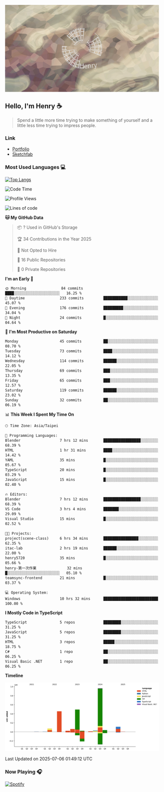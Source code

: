 ![](./images/cover.jpg)

## Hello, I'm Henry :coffee:
> Spend a little more time trying to make something of yourself and a little less time trying to impress people.

### Link
- [Portfolio](https://drive.google.com/file/d/1kb96bzn4Bhdb4pImsUvKz9Oi9cx455D2/view?usp=drivesdk)
- [Sketchfab](https://sketchfab.com/henry4294967296/models)

### Most Used Languages 💻
 [![Top Langs](https://github-readme-stats.vercel.app/api/top-langs/?username=henry5720&theme=tokyonight&hide_title=true)](https://github.com/henry5720?tab=repositories)

<!--START_SECTION:waka-->
![Code Time](http://img.shields.io/badge/Code%20Time-11%20hrs%2025%20mins-blue)

![Profile Views](http://img.shields.io/badge/Profile%20Views-74-blue)

![Lines of code](https://img.shields.io/badge/From%20Hello%20World%20I%27ve%20Written-2.3%20million%20lines%20of%20code-blue)

**🐱 My GitHub Data** 

> 📦 ? Used in GitHub's Storage 
 > 
> 🏆 34 Contributions in the Year 2025
 > 
> 🚫 Not Opted to Hire
 > 
> 📜 16 Public Repositories 
 > 
> 🔑 0 Private Repositories 
 > 
**I'm an Early 🐤** 

```text
🌞 Morning                84 commits          ████░░░░░░░░░░░░░░░░░░░░░   16.25 % 
🌆 Daytime                233 commits         ███████████░░░░░░░░░░░░░░   45.07 % 
🌃 Evening                176 commits         █████████░░░░░░░░░░░░░░░░   34.04 % 
🌙 Night                  24 commits          █░░░░░░░░░░░░░░░░░░░░░░░░   04.64 % 
```
📅 **I'm Most Productive on Saturday** 

```text
Monday                   45 commits          ██░░░░░░░░░░░░░░░░░░░░░░░   08.70 % 
Tuesday                  73 commits          ████░░░░░░░░░░░░░░░░░░░░░   14.12 % 
Wednesday                114 commits         ██████░░░░░░░░░░░░░░░░░░░   22.05 % 
Thursday                 69 commits          ███░░░░░░░░░░░░░░░░░░░░░░   13.35 % 
Friday                   65 commits          ███░░░░░░░░░░░░░░░░░░░░░░   12.57 % 
Saturday                 119 commits         ██████░░░░░░░░░░░░░░░░░░░   23.02 % 
Sunday                   32 commits          ██░░░░░░░░░░░░░░░░░░░░░░░   06.19 % 
```


📊 **This Week I Spent My Time On** 

```text
🕑︎ Time Zone: Asia/Taipei

💬 Programming Languages: 
Blender                  7 hrs 12 mins       █████████████████░░░░░░░░   68.39 % 
HTML                     1 hr 31 mins        ████░░░░░░░░░░░░░░░░░░░░░   14.42 % 
YAML                     35 mins             █░░░░░░░░░░░░░░░░░░░░░░░░   05.67 % 
TypeScript               20 mins             █░░░░░░░░░░░░░░░░░░░░░░░░   03.29 % 
JavaScript               15 mins             █░░░░░░░░░░░░░░░░░░░░░░░░   02.40 % 

🔥 Editors: 
Blender                  7 hrs 12 mins       █████████████████░░░░░░░░   68.39 % 
VS Code                  3 hrs 4 mins        ███████░░░░░░░░░░░░░░░░░░   29.09 % 
Visual Studio            15 mins             █░░░░░░░░░░░░░░░░░░░░░░░░   02.52 % 

🐱‍💻 Projects: 
project(scene-class)     6 hrs 34 mins       ████████████████░░░░░░░░░   62.35 % 
itac-lab                 2 hrs 19 mins       ██████░░░░░░░░░░░░░░░░░░░   22.00 % 
henry5720                35 mins             █░░░░░░░░░░░░░░░░░░░░░░░░   05.66 % 
henry-第一次作業              32 mins             █░░░░░░░░░░░░░░░░░░░░░░░░   05.10 % 
teamsync-frontend        21 mins             █░░░░░░░░░░░░░░░░░░░░░░░░   03.37 % 

💻 Operating System: 
Windows                  10 hrs 32 mins      █████████████████████████   100.00 % 
```

**I Mostly Code in TypeScript** 

```text
TypeScript               5 repos             ████████░░░░░░░░░░░░░░░░░   31.25 % 
JavaScript               5 repos             ████████░░░░░░░░░░░░░░░░░   31.25 % 
HTML                     3 repos             █████░░░░░░░░░░░░░░░░░░░░   18.75 % 
C#                       1 repo              ██░░░░░░░░░░░░░░░░░░░░░░░   06.25 % 
Visual Basic .NET        1 repo              ██░░░░░░░░░░░░░░░░░░░░░░░   06.25 % 
```



**Timeline**

![Lines of Code chart](https://raw.githubusercontent.com/henry5720/henry5720/main/assets/bar_graph.png)


 Last Updated on 2025-07-06 01:49:12 UTC
<!--END_SECTION:waka-->

### Now Playing 🎧
[![Spotify](https://spotify-recently-played-beta.vercel.app/api/spotify)](https://open.spotify.com/user/31uznrpamxhroyd2bt7xchxgnhce)

<!--
**henry5720/henry5720** is a ✨ _special_ ✨ repository because its `README.md` (this file) appears on your GitHub profile.

Here are some ideas to get you started:

- 🔭 I’m currently working on ...
- 🌱 I’m currently learning ...
- 👯 I’m looking to collaborate on ...
- 🤔 I’m looking for help with ...
- 💬 Ask me about ...
- 📫 How to reach me: ...
- 😄 Pronouns: ...
- ⚡ Fun fact: ...
-->
